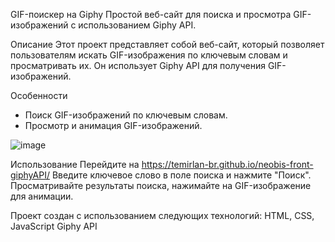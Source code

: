 GIF-поискер на Giphy
Простой веб-сайт для поиска и просмотра GIF-изображений с использованием Giphy API.

Описание
Этот проект представляет собой веб-сайт, который позволяет пользователям искать GIF-изображения по ключевым словам и просматривать их. Он использует Giphy API для получения GIF-изображений.

Особенности
- Поиск GIF-изображений по ключевым словам.
- Просмотр и анимация GIF-изображений.

![image](https://github.com/Temirlan-Br/neobis-front-giphyAPI/assets/102715003/4029b2f0-ac2c-44a6-a78e-e4b936560c18)

Использование
Перейдите на https://temirlan-br.github.io/neobis-front-giphyAPI/
Введите ключевое слово в поле поиска и нажмите "Поиск".
Просматривайте результаты поиска, нажимайте на GIF-изображение для анимации.

Проект создан с использованием следующих технологий:
HTML, CSS, JavaScript
Giphy API
